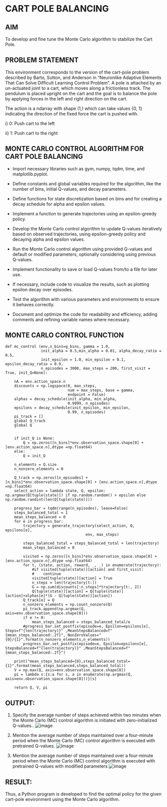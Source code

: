 # CART POLE BALANCING

## AIM
To develop and fine tune the Monte Carlo algorithm to stabilize the Cart Pole.

## PROBLEM STATEMENT
This environment corresponds to the version of the cart-pole problem described by Barto, Sutton, and Anderson in “Neuronlike Adaptive Elements That Can Solve Difficult Learning Control Problem”. A pole is attached by an un-actuated joint to a cart, which moves along a frictionless track. The pendulum is placed upright on the cart and the goal is to balance the pole by applying forces in the left and right direction on the cart.

The action is a ndarray with shape (1,) which can take values {0, 1} indicating the direction of the fixed force the cart is pushed with.

i) 0: Push cart to the left

ii) 1: Push cart to the right

## MONTE CARLO CONTROL ALGORITHM FOR CART POLE BALANCING
* Import necessary libraries such as gym, numpy, tqdm, time, and matplotlib.pyplot.
  
* Define constants and global variables required for the algorithm, like the number of bins, initial Q-values, and decay parameters.

* Define functions for state discretization based on bins and for creating a decay schedule for alpha and epsilon values.

* Implement a function to generate trajectories using an epsilon-greedy policy.

* Develop the Monte Carlo control algorithm to update Q-values iteratively based on observed trajectories, using epsilon-greedy policy and decaying alpha and epsilon values.

* Run the Monte Carlo control algorithm using provided Q-values and default or modified parameters, optionally considering using previous Q-values.

* Implement functionality to save or load Q-values from/to a file for later use.

* If necessary, include code to visualize the results, such as plotting epsilon decay over episodes.

* Test the algorithm with various parameters and environments to ensure it behaves correctly.

* Document and optimize the code for readability and efficiency, adding comments and refining variable names where necessary.

## MONTE CARLO CONTROL FUNCTION
```
def mc_control (env,n_bins=g_bins, gamma = 1.0,
                init_alpha = 0.5,min_alpha = 0.01, alpha_decay_ratio = 0.5,
                init_epsilon = 1.0, min_epsilon = 0.1, epsilon_decay_ratio = 0.9,
                n_episodes = 3000, max_steps = 200, first_visit = True, init_Q=None):

    nA = env.action_space.n
    discounts = np.logspace(0, max_steps,
                            num = max_steps, base = gamma,
                            endpoint = False)
    alphas = decay_schedule(init_alpha, min_alpha,
                            0.9999, n_episodes)
    epsilons = decay_schedule(init_epsilon, min_epsilon,
                            0.99, n_episodes)
    pi_track = []
    global Q_track
    global Q


    if init_Q is None:
        Q = np.zeros([n_bins]*env.observation_space.shape[0] + [env.action_space.n],dtype =np.float64)
    else:
        Q = init_Q

    n_elements = Q.size
    n_nonzero_elements = 0

    Q_track = np.zeros([n_episodes] + [n_bins]*env.observation_space.shape[0] + [env.action_space.n],dtype =np.float64)
    select_action = lambda state, Q, epsilon: np.argmax(Q[tuple(state)]) if np.random.random() > epsilon else np.random.randint(len(Q[tuple(state)]))

    progress_bar = tqdm(range(n_episodes), leave=False)
    steps_balanced_total = 1
    mean_steps_balanced = 0
    for e in progress_bar:
        trajectory = generate_trajectory(select_action, Q, epsilons[e],
                                    env, max_steps)

        steps_balanced_total = steps_balanced_total + len(trajectory)
        mean_steps_balanced = 0

        visited = np.zeros([n_bins]*env.observation_space.shape[0] + [env.action_space.n],dtype =np.float64)
        for t, (state, action, reward, _, _) in enumerate(trajectory):
            #if visited[tuple(state)][action] and first_visit:
            #    continue
            visited[tuple(state)][action] = True
            n_steps = len(trajectory[t:])
            G = np.sum(discounts[:n_steps]*trajectory[t:, 2])
            Q[tuple(state)][action] = Q[tuple(state)][action]+alphas[e]*(G - Q[tuple(state)][action])
        Q_track[e] = Q
        n_nonzero_elements = np.count_nonzero(Q)
        pi_track.append(np.argmax(Q, axis=env.observation_space.shape[0]))
        if e != 0:
            mean_steps_balanced = steps_balanced_total/e
        #progress_bar.set_postfix(episode=e, Epsilon=epsilons[e], Steps=f"{len(trajectory)}" ,MeanStepsBalanced=f"{mean_steps_balanced:.2f}", NonZeroValues="{0}/{1}".format(n_nonzero_elements,n_elements))
        progress_bar.set_postfix(episode=e, Epsilon=epsilons[e], StepsBalanced=f"{len(trajectory)}" ,MeanStepsBalanced=f"{mean_steps_balanced:.2f}")

    print("mean_steps_balanced={0},steps_balanced_total={1}".format(mean_steps_balanced,steps_balanced_total))
    V = np.max(Q, axis=env.observation_space.shape[0])
    pi = lambda s:{s:a for s, a in enumerate(np.argmax(Q, axis=env.observation_space.shape[0]))}[s]

    return Q, V, pi
```

## OUTPUT:
1. Specify the average number of steps achieved within two minutes when the Monte Carlo (MC) control algorithm is initiated with zero-initialized Q-values..
![image](https://github.com/user-attachments/assets/7a393e16-666c-4c8a-a33f-88b72deefb03)

2. Mention the average number of steps maintained over a four-minute period when the Monte Carlo (MC) control algorithm is executed with pretrained Q-values.
![image](https://github.com/user-attachments/assets/3acbc090-474f-4592-b22a-a810841bb3f1)
3. Mention the average number of steps maintained over a four-minute period when the Monte Carlo (MC) control algorithm is executed with pretrained Q-values with modified parameters
![image](https://github.com/user-attachments/assets/61c25d2a-36a5-4313-ba58-a61bb37bb3ea)


## RESULT:
Thus, a Python program is developed to find the optimal policy for the given cart-pole environment using the Monte Carlo algorithm.


